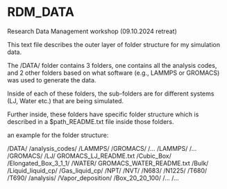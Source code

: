 # RDM_DATA
Research Data Management workshop (09.10.2024 retreat)

This text file describes the outer layer of folder structure for my simulation data. 

The /DATA/ folder contains 3 folders, one contains all the analysis codes, and 2 other folders based on what software (e.g., LAMMPS or GROMACS) was used to generate the data.

Inside of each of these folders, the sub-folders are for different systems (LJ, Water etc.) that are being simulated. 

Further inside, these folders have specific folder structure which is described in a $path_README.txt file inside those folders.

an example for the folder structure:

/DATA/
    /analysis_codes/
        /LAMMPS/
	/GROMACS/
	    /...
    /LAMMPS/
        /...
    /GROMACS/
        /LJ/
	    GROMACS_LJ_README.txt
	    /Cubic_Box/
	    /Elongated_Box_3_1_1/
	/WATER/
	    GROMACS_WATER_README.txt
	    /Bulk/
		/Liquid_liquid_cp/
		/Gas_liquid_cp/
		    /NPT/
		    /NVT/
			/N683/
			/N1225/
			    /T680/
			    /T690/
			        /analysis/
	    /Vapor_deposition/
		/Box_20_20_100/
		    /...
		/...
